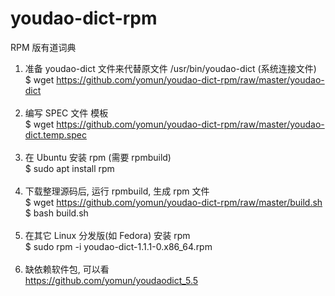 # youdao-dict-rpm
RPM 版有道词典<br>
1) 准备 youdao-dict 文件来代替原文件 /usr/bin/youdao-dict (系统连接文件)<br>
$ wget https://github.com/yomun/youdao-dict-rpm/raw/master/youdao-dict<br><br>
2) 编写 SPEC 文件 模板<br>
$ wget https://github.com/yomun/youdao-dict-rpm/raw/master/youdao-dict.temp.spec<br><br>
3) 在 Ubuntu 安装 rpm (需要 rpmbuild)<br>
$ sudo apt install rpm<br><br>
4) 下载整理源码后, 运行 rpmbuild, 生成 rpm 文件<br>
$ wget https://github.com/yomun/youdao-dict-rpm/raw/master/build.sh<br>
$ bash build.sh<br><br>
5) 在其它 Linux 分发版(如 Fedora) 安装 rpm<br>
$ sudo rpm -i youdao-dict-1.1.1-0.x86_64.rpm<br><br>
6) 缺依赖软件包, 可以看<br>
https://github.com/yomun/youdaodict_5.5
